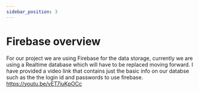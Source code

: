 ```yaml
---
sidebar_position: 3
---
```

# Firebase overview 
For our project we are using Firebase for the data storage, currently we are using a Realtime database which will have to be replaced moving forward.
I have provided a video link that contains just the basic info on our databse such as the the login id and passwords to use firebase.
https://youtu.be/vET7iuKpOCc
